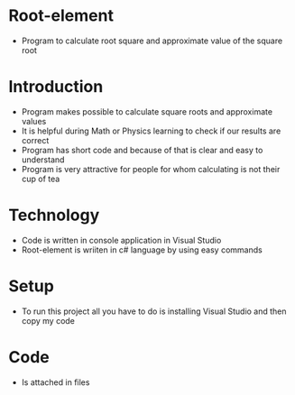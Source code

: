 # Root-element
- Program to calculate root square and approximate value of the square root

# Introduction
- Program makes possible to calculate square roots and approximate values
- It is helpful during Math or Physics learning to check if our results are correct
- Program has short code and because of that is clear and easy to understand
- Program is very attractive for people for whom calculating is not their cup of tea

# Technology
- Code is written in console application in Visual Studio
- Root-element is wriiten in c# language by using easy commands

# Setup
- To run this project all you have to do is installing Visual Studio and then copy my code

# Code
- Is attached in files
